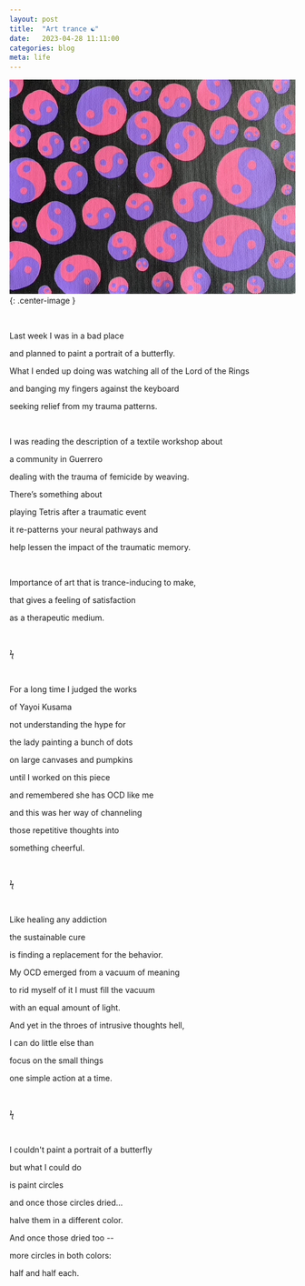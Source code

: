 ```yaml
---
layout: post
title:  "Art trance ☯️"
date:   2023-04-28 11:11:00
categories: blog
meta: life
---
```


![yinyang](/images/yinyang.jpeg){: .center-image }

<br />

Last week I was in a bad place

and planned to paint a portrait of a butterfly.

What I ended up doing was watching all of the Lord of the Rings

and banging my fingers against the keyboard

seeking relief from my trauma patterns.

<br />

I was reading the description of a textile workshop about

a community in Guerrero

dealing with the trauma of femicide by weaving.

There’s something about

playing Tetris after a traumatic event

it re-patterns your neural pathways and

help lessen the impact of the traumatic memory.

<br />

Importance of art that is trance-inducing to make,

that gives a feeling of satisfaction

as a therapeutic medium.

<br />

ϟ

<br />

For a long time I judged the works

of Yayoi Kusama

not understanding the hype for

the lady painting a bunch of dots

on large canvases and pumpkins

until I worked on this piece

and remembered she has OCD like me

and this was her way of channeling

those repetitive thoughts into

something cheerful.  

<br />

ϟ

<br />

Like healing any addiction

the sustainable cure

is finding a replacement for the behavior.

My OCD emerged from a vacuum of meaning

to rid myself of it I must fill the vacuum

with an equal amount of light.

And yet in the throes of intrusive thoughts hell,

I can do little else than

focus on the small things

one simple action at a time.

<br />

ϟ

<br />

I couldn't paint a portrait of a butterfly

but what I could do

is paint circles

and once those circles dried...

halve them in a different color.

And once those dried too --

more circles in both colors:

half and half each.
